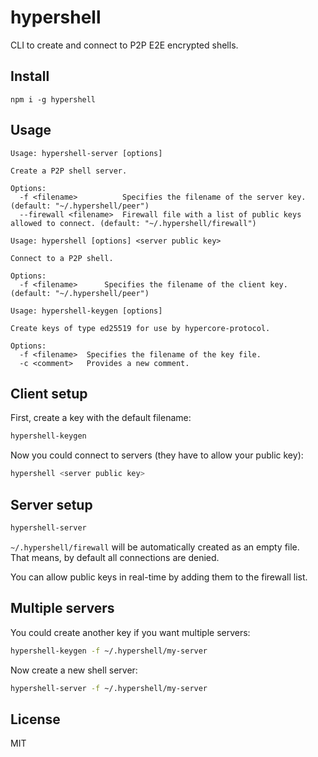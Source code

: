 # hypershell

CLI to create and connect to P2P E2E encrypted shells.

## Install
```
npm i -g hypershell
```

## Usage
```shell
Usage: hypershell-server [options]

Create a P2P shell server.

Options:
  -f <filename>          Specifies the filename of the server key. (default: "~/.hypershell/peer")
  --firewall <filename>  Firewall file with a list of public keys allowed to connect. (default: "~/.hypershell/firewall")
```

```shell
Usage: hypershell [options] <server public key>

Connect to a P2P shell.

Options:
  -f <filename>      Specifies the filename of the client key. (default: "~/.hypershell/peer")
```

```shell
Usage: hypershell-keygen [options]

Create keys of type ed25519 for use by hypercore-protocol.

Options:
  -f <filename>  Specifies the filename of the key file.
  -c <comment>   Provides a new comment.
```

## Client setup
First, create a key with the default filename:
```bash
hypershell-keygen
```

Now you could connect to servers (they have to allow your public key):
```bash
hypershell <server public key>
```

## Server setup
```bash
hypershell-server
```

`~/.hypershell/firewall` will be automatically created as an empty file.\
That means, by default all connections are denied.

You can allow public keys in real-time by adding them to the firewall list.

## Multiple servers
You could create another key if you want multiple servers:
```bash
hypershell-keygen -f ~/.hypershell/my-server
```

Now create a new shell server:
```bash
hypershell-server -f ~/.hypershell/my-server
```

## License
MIT
